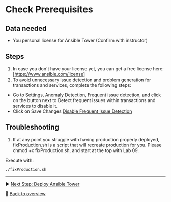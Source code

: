 # Check Prerequisites

## Data needed

- You personal license for Ansible Tower (Confirm with instructor)

## Steps

1. In case you don't have your license yet, you can get a free license here: [https://www.ansible.com/license]
2. To avoid unnecessary issue detection and problem generation for transactions and services, complete the following steps:

- Go to Settings, Anomaly Detection, Frequent issue detection, and click on the button next to Detect frequent issues within transactions and services to disable it.
- Click on Save Changes
[Disable Frequent Issue Detection]

## Troubleshooting

1. If at any point you struggle with having production properly deployed, fixProduction.sh is a script that will recreate production for you. Please chmod +x fixProduction.sh, and start at the top with Lab 09.

Execute with:

```
./fixProduction.sh
```

---

:arrow_forward: [Next Step: Deploy Ansible Tower](../01_Deploy_Ansible_Tower)

:arrow_up_small: [Back to overview](../)

[https://www.ansible.com/license]:https://www.ansible.com/license  
[Disable Frequent Issue Detection]:[./assets/frequen_issue_detection.png]

